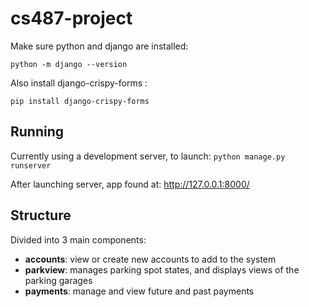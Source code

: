# cs487-project

Make sure python and django are installed:

`python -m django --version`

Also install django-crispy-forms :

`pip install django-crispy-forms`

## Running

Currently using a development server, to launch: `python manage.py runserver`

After launching server, app found at: <http://127.0.0.1:8000/>

## Structure

Divided into 3 main components:

* **accounts**: view or create new accounts to add to the system
* **parkview**: manages parking spot states, and displays views of the parking garages
* **payments**: manage and view future and past payments
